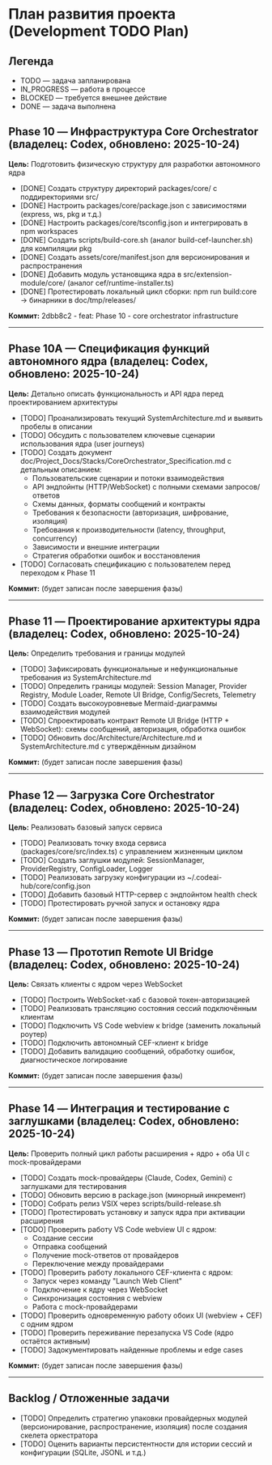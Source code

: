 # План развития проекта (Development TODO Plan)

## Легенда
- TODO — задача запланирована
- IN_PROGRESS — работа в процессе
- BLOCKED — требуется внешнее действие
- DONE — задача выполнена

## Phase 10 — Инфраструктура Core Orchestrator (владелец: Codex, обновлено: 2025-10-24)
**Цель:** Подготовить физическую структуру для разработки автономного ядра

- [DONE] Создать структуру директорий packages/core/ с поддиректориями src/
- [DONE] Настроить packages/core/package.json с зависимостями (express, ws, pkg и т.д.)
- [DONE] Настроить packages/core/tsconfig.json и интегрировать в npm workspaces
- [DONE] Создать scripts/build-core.sh (аналог build-cef-launcher.sh) для компиляции pkg
- [DONE] Создать assets/core/manifest.json для версионирования и распространения
- [DONE] Добавить модуль установщика ядра в src/extension-module/core/ (аналог cef/runtime-installer.ts)
- [DONE] Протестировать локальный цикл сборки: npm run build:core → бинарники в doc/tmp/releases/

**Коммит:** 2dbb8c2 - feat: Phase 10 - core orchestrator infrastructure

---

## Phase 10А — Спецификация функций автономного ядра (владелец: Codex, обновлено: 2025-10-24)
**Цель:** Детально описать функциональность и API ядра перед проектированием архитектуры

- [TODO] Проанализировать текущий SystemArchitecture.md и выявить пробелы в описании
- [TODO] Обсудить с пользователем ключевые сценарии использования ядра (user journeys)
- [TODO] Создать документ doc/Project_Docs/Stacks/CoreOrchestrator_Specification.md с детальным описанием:
  - Пользовательские сценарии и потоки взаимодействия
  - API эндпойнты (HTTP/WebSocket) с полными схемами запросов/ответов
  - Схемы данных, форматы сообщений и контракты
  - Требования к безопасности (авторизация, шифрование, изоляция)
  - Требования к производительности (latency, throughput, concurrency)
  - Зависимости и внешние интеграции
  - Стратегия обработки ошибок и восстановления
- [TODO] Согласовать спецификацию с пользователем перед переходом к Phase 11

**Коммит:** (будет записан после завершения фазы)

---

## Phase 11 — Проектирование архитектуры ядра (владелец: Codex, обновлено: 2025-10-24)
**Цель:** Определить требования и границы модулей

- [TODO] Зафиксировать функциональные и нефункциональные требования из SystemArchitecture.md
- [TODO] Определить границы модулей: Session Manager, Provider Registry, Module Loader, Remote UI Bridge, Config/Secrets, Telemetry
- [TODO] Создать высокоуровневые Mermaid-диаграммы взаимодействия модулей
- [TODO] Спроектировать контракт Remote UI Bridge (HTTP + WebSocket): схемы сообщений, авторизация, обработка ошибок
- [TODO] Обновить doc/Architecture/Architecture.md и SystemArchitecture.md с утверждённым дизайном

**Коммит:** (будет записан после завершения фазы)

---

## Phase 12 — Загрузка Core Orchestrator (владелец: Codex, обновлено: 2025-10-24)
**Цель:** Реализовать базовый запуск сервиса

- [TODO] Реализовать точку входа сервиса (packages/core/src/index.ts) с управлением жизненным циклом
- [TODO] Создать заглушки модулей: SessionManager, ProviderRegistry, ConfigLoader, Logger
- [TODO] Реализовать загрузку конфигурации из ~/.codeai-hub/core/config.json
- [TODO] Добавить базовый HTTP-сервер с эндпойнтом health check
- [TODO] Протестировать ручной запуск и остановку ядра

**Коммит:** (будет записан после завершения фазы)

---

## Phase 13 — Прототип Remote UI Bridge (владелец: Codex, обновлено: 2025-10-24)
**Цель:** Связать клиенты с ядром через WebSocket

- [TODO] Построить WebSocket-хаб с базовой токен-авторизацией
- [TODO] Реализовать трансляцию состояния сессий подключённым клиентам
- [TODO] Подключить VS Code webview к bridge (заменить локальный роутер)
- [TODO] Подключить автономный CEF-клиент к bridge
- [TODO] Добавить валидацию сообщений, обработку ошибок, диагностическое логирование

**Коммит:** (будет записан после завершения фазы)

---

## Phase 14 — Интеграция и тестирование с заглушками (владелец: Codex, обновлено: 2025-10-24)
**Цель:** Проверить полный цикл работы расширения + ядро + оба UI с mock-провайдерами

- [TODO] Создать mock-провайдеры (Claude, Codex, Gemini) с заглушками для тестирования
- [TODO] Обновить версию в package.json (минорный инкремент)
- [TODO] Собрать релиз VSIX через scripts/build-release.sh
- [TODO] Протестировать установку и запуск ядра при активации расширения
- [TODO] Проверить работу VS Code webview UI с ядром:
  - Создание сессии
  - Отправка сообщений
  - Получение mock-ответов от провайдеров
  - Переключение между провайдерами
- [TODO] Проверить работу локального CEF-клиента с ядром:
  - Запуск через команду "Launch Web Client"
  - Подключение к ядру через WebSocket
  - Синхронизация состояния с webview
  - Работа с mock-провайдерами
- [TODO] Проверить одновременную работу обоих UI (webview + CEF) с одним ядром
- [TODO] Проверить переживание перезапуска VS Code (ядро остаётся активным)
- [TODO] Задокументировать найденные проблемы и edge cases

**Коммит:** (будет записан после завершения фазы)

---

## Backlog / Отложенные задачи
- [TODO] Определить стратегию упаковки провайдерных модулей (версионирование, распространение, изоляция) после создания скелета оркестратора
- [TODO] Оценить варианты персистентности для истории сессий и конфигурации (SQLite, JSONL и т.д.)
